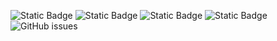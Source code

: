 ![Static Badge](https://img.shields.io/badge/blacklists-60-000000) ![Static Badge](https://img.shields.io/badge/blacklisted-3105474-cc0000) ![Static Badge](https://img.shields.io/badge/whitelisted-2242-00CC00) ![Static Badge](https://img.shields.io/badge/streaming_blacklist-28107-000000) ![GitHub issues](https://img.shields.io/github/issues/fabriziosalmi/blacklists)
